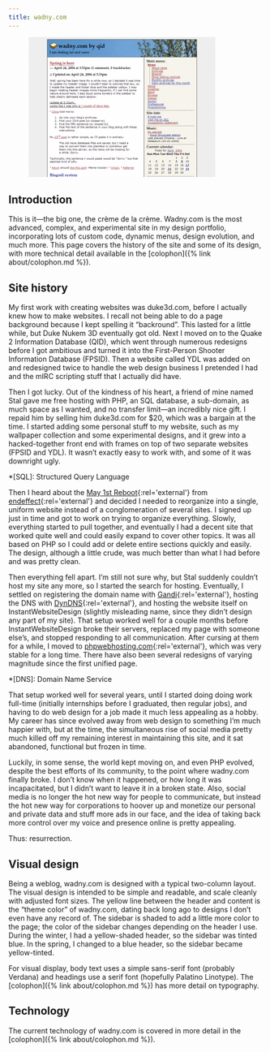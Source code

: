```yaml
---
title: wadny.com
---
```

<figure><img src="/design/th_wadny.com.png" width="368" height="276" title="Wadny.com" alt="Wadny.com"></figure>

## Introduction
This is it—the big one, the crème de la crème. Wadny.com is the most advanced, complex, and experimental site in my design portfolio, incorporating lots of custom code, dynamic menus, design evolution, and much more. This page covers the history of the site and some of its design, with more technical detail available in the [colophon]({% link about/colophon.md %}).

## Site history
My first work with creating websites was duke3d.com, before I actually knew how to make websites. I recall not being able to do a page background because I kept spelling it “backround”. This lasted for a little while, but Duke Nukem 3D eventually got old. Next I moved on to the Quake 2 Information Database (QID), which went through numerous redesigns before I got ambitious and turned it into the First-Person Shooter Information Database (FPSID). Then a website called YDL was added on and redesigned twice to handle the web design business I pretended I had and the mIRC scripting stuff that I actually did have.

Then I got lucky. Out of the kindness of his heart, a friend of mine named Stal gave me free hosting with PHP, an SQL database, a sub-domain, as much space as I wanted, and no transfer limit—an incredibly nice gift. I repaid him by selling him duke3d.com for $20, which was a bargain at the time. I started adding some personal stuff to my website, such as my wallpaper collection and some experimental designs, and it grew into a hacked-together front end with frames on top of two separate websites (FPSID and YDL). It wasn’t exactly easy to work with, and some of it was downright ugly.

*[SQL]: Structured Query Language

Then I heard about the [May 1st Reboot](http://www.threeoh.com/may1/){:rel='external'} from [endeffect](https://www.endeffect.com/){:rel='external'} and decided I needed to reorganize into a single, uniform website instead of a conglomeration of several sites. I signed up just in time and got to work on trying to organize everything. Slowly, everything started to pull together, and eventually I had a decent site that worked quite well and could easily expand to cover other topics. It was all based on PHP so I could add or delete entire sections quickly and easily. The design, although a little crude, was much better than what I had before and was pretty clean.

Then everything fell apart. I’m still not sure why, but Stal suddenly couldn’t host my site any more, so I started the search for hosting. Eventually, I settled on registering the domain name with [Gandi](https://www.gandi.net/){:rel='external'}, hosting the DNS with [DynDNS](https://www.dyndns.org/){:rel='external'}, and hosting the website itself on InstantWebsiteDesign (slightly misleading name, since they didn’t design any part of my site). That setup worked well for a couple months before InstantWebsiteDesign broke their servers, replaced my page with someone else’s, and stopped responding to all communication. After cursing at them for a while, I moved to [phpwebhosting.com](https://www.phpwebhosting.com/){:rel='external'}, which was very stable for a long time. There have also been several redesigns of varying magnitude since the first unified page.

*[DNS]: Domain Name Service

That setup worked well for several years, until I started doing doing work full-time (initially internships before I graduated, then regular jobs), and having to do web design for a job made it much less appealing as a hobby. My career has since evolved away from web design to something I’m much happier with, but at the time, the simultaneous rise of social media pretty much killed off my remaining interest in maintaining this site, and it sat abandoned, functional but frozen in time.

Luckily, in some sense, the world kept moving on, and even PHP evolved, despite the best efforts of its community, to the point where wadny.com finally broke. I don’t know when it happened, or how long it was incapacitated, but I didn’t want to leave it in a broken state. Also, social media is no longer the hot new way for people to communicate, but instead the hot new way for corporations to hoover up and monetize our personal and private data and stuff more ads in our face, and the idea of taking back more control over my voice and presence online is pretty appealing.

Thus: resurrection.

## Visual design
Being a weblog, wadny.com is designed with a typical two-column layout. The visual design is intended to be simple and readable, and scale cleanly with adjusted font sizes. The yellow line between the header and content is the “theme color” of wadny.com, dating back long ago to designs I don’t even have any record of. The sidebar is shaded to add a little more color to the page; the color of the sidebar changes depending on the header I use. During the winter, I had a yellow-shaded header, so the sidebar was tinted blue. In the spring, I changed to a blue header, so the sidebar became yellow-tinted.

For visual display, body text uses a simple sans-serif font (probably Verdana) and headings use a serif font (hopefully Palatino Linotype). The [colophon]({% link about/colophon.md %}) has more detail on typography.

## Technology
The current technology of wadny.com is covered in more detail in the [colophon]({% link about/colophon.md %}).